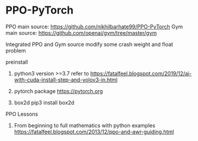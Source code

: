 # PPO-PyTorch
PPO main source: https://github.com/nikhilbarhate99/PPO-PyTorch
Gym main source: https://github.com/openai/gym/tree/master/gym

Integrated PPO and Gym source
modify some crash weight and float problem

preinstall 
1. python3 version >=3.7
refer to 
https://fatalfeel.blogspot.com/2019/12/ai-with-cuda-install-step-and-yolov3-in.html

2. pytorch package
https://pytorch.org

3. box2d
pip3 install box2d

PPO Lessons
1. From beginning to full mathematics with python examples
https://fatalfeel.blogspot.com/2013/12/ppo-and-awr-guiding.html
